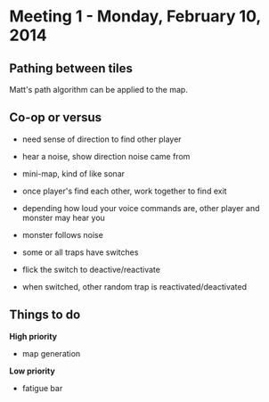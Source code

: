 # Meeting 1 - Monday, February 10, 2014



## Pathing between tiles

Matt's path algorithm can be applied to the map.



## Co-op or versus

- need sense of direction to find other player
 - hear a noise, show direction noise came from
  - mini-map, kind of like sonar
 - once player's find each other, work together to find exit

- depending how loud your voice commands are, other player and monster may hear you
 - monster follows noise

- some or all traps have switches
 - flick the switch to deactive/reactivate
 - when switched, other random trap is reactivated/deactivated



## Things to do

**High priority**
- map generation

**Low priority**
- fatigue bar


